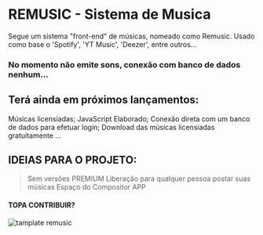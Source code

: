 # REMUSIC - Sistema de Musica
Segue um sistema "front-end" de músicas, nomeado como Remusic. Usado como base o 'Spotify', 'YT Music', 'Deezer', entre outros...

### No momento não emite sons, conexão com banco de dados nenhum...

## Terá ainda em próximos lançamentos: 
Músicas licensiadas;
JavaScript Elaborado;
Conexão direta com um banco de dados para efetuar login;
Download das músicas licensiadas gratuitamente
...

## IDEIAS PARA O PROJETO:
> Sem versões PREMIUM
> Liberação para qualquer pessoa postar suas músicas
> Espaço do Compositor
> APP

#### TOPA CONTRIBUIR?

![tamplate remusic](https://user-images.githubusercontent.com/62067474/79252609-4e0e4000-7e58-11ea-9742-f6813d311a99.png)
